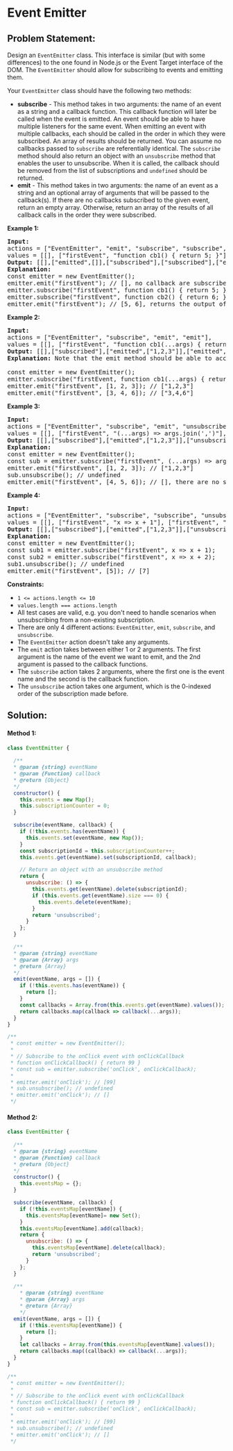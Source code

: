 # Event Emitter

## Problem Statement:

Design an `EventEmitter` class. This interface is similar (but with some differences) to the one found in Node.js or the Event Target interface of the DOM. The `EventEmitter` should allow for subscribing to events and emitting them.

Your `EventEmitter` class should have the following two methods:

* **subscribe** - This method takes in two arguments: the name of an event as a string and a callback function. This callback function will later be called when the event is emitted.
  An event should be able to have multiple listeners for the same event. When emitting an event with multiple callbacks, each should be called in the order in which they were subscribed. An array of results should be returned. You can assume no callbacks passed to `subscribe` are referentially identical.
  The `subscribe` method should also return an object with an `unsubscribe` method that enables the user to unsubscribe. When it is called, the callback should be removed from the list of subscriptions and `undefined` should be returned.
* **emit** - This method takes in two arguments: the name of an event as a string and an optional array of arguments that will be passed to the callback(s). If there are no callbacks subscribed to the given event, return an empty array. Otherwise, return an array of the results of all callback calls in the order they were subscribed.

**Example 1:**

<pre><strong>Input:</strong> 
actions = ["EventEmitter", "emit", "subscribe", "subscribe", "emit"], 
values = [[], ["firstEvent", "function cb1() { return 5; }"],  ["firstEvent", "function cb1() { return 6; }"], ["firstEvent"]]
<strong>Output:</strong> [[],["emitted",[]],["subscribed"],["subscribed"],["emitted",[5,6]]]
<strong>Explanation:</strong> 
const emitter = new EventEmitter();
emitter.emit("firstEvent"); // [], no callback are subscribed yet
emitter.subscribe("firstEvent", function cb1() { return 5; });
emitter.subscribe("firstEvent", function cb2() { return 6; });
emitter.emit("firstEvent"); // [5, 6], returns the output of cb1 and cb2
</pre>

**Example 2:**

<pre><strong>Input:</strong> 
actions = ["EventEmitter", "subscribe", "emit", "emit"], 
values = [[], ["firstEvent", "function cb1(...args) { return args.join(','); }"], ["firstEvent", [1,2,3]], ["firstEvent", [3,4,6]]]
<strong>Output:</strong> [[],["subscribed"],["emitted",["1,2,3"]],["emitted",["3,4,6"]]]
<strong>Explanation: </strong>Note that the emit method should be able to accept an OPTIONAL array of arguments.

const emitter = new EventEmitter();
emitter.subscribe("firstEvent, function cb1(...args) { return args.join(','); });
emitter.emit("firstEvent", [1, 2, 3]); // ["1,2,3"]
emitter.emit("firstEvent", [3, 4, 6]); // ["3,4,6"]
</pre>

**Example 3:**

<pre><strong>Input:</strong> 
actions = ["EventEmitter", "subscribe", "emit", "unsubscribe", "emit"], 
values = [[], ["firstEvent", "(...args) => args.join(',')"], ["firstEvent", [1,2,3]], [0], ["firstEvent", [4,5,6]]]
<strong>Output:</strong> [[],["subscribed"],["emitted",["1,2,3"]],["unsubscribed",0],["emitted",[]]]
<strong>Explanation:</strong>
const emitter = new EventEmitter();
const sub = emitter.subscribe("firstEvent", (...args) => args.join(','));
emitter.emit("firstEvent", [1, 2, 3]); // ["1,2,3"]
sub.unsubscribe(); // undefined
emitter.emit("firstEvent", [4, 5, 6]); // [], there are no subscriptions
</pre>

**Example 4:**

<pre><strong>Input:</strong> 
actions = ["EventEmitter", "subscribe", "subscribe", "unsubscribe", "emit"], 
values = [[], ["firstEvent", "x => x + 1"], ["firstEvent", "x => x + 2"], [0], ["firstEvent", [5]]]
<strong>Output:</strong> [[],["subscribed"],["emitted",["1,2,3"]],["unsubscribed",0],["emitted",[7]]]
<strong>Explanation:</strong>
const emitter = new EventEmitter();
const sub1 = emitter.subscribe("firstEvent", x => x + 1);
const sub2 = emitter.subscribe("firstEvent", x => x + 2);
sub1.unsubscribe(); // undefined
emitter.emit("firstEvent", [5]); // [7]</pre>

**Constraints:**

* `1 <= actions.length <= 10`
* `values.length === actions.length`
* All test cases are valid, e.g. you don't need to handle scenarios when unsubscribing from a non-existing subscription.
* There are only 4 different actions: `EventEmitter`, `emit`, `subscribe`, and `unsubscribe`.
* The `EventEmitter` action doesn't take any arguments.
* The `emit` action takes between either 1 or 2 arguments. The first argument is the name of the event we want to emit, and the 2nd argument is passed to the callback functions.
* The `subscribe` action takes 2 arguments, where the first one is the event name and the second is the callback function.
* The `unsubscribe` action takes one argument, which is the 0-indexed order of the subscription made before.

## Solution:

#### Method 1:

```javascript
class EventEmitter {
  
  /**
  * @param {string} eventName
  * @param {Function} callback
  * @return {Object}
  */
  constructor() {
    this.events = new Map();
    this.subscriptionCounter = 0;
  }

  subscribe(eventName, callback) {
    if (!this.events.has(eventName)) {
      this.events.set(eventName, new Map());
    }
    const subscriptionId = this.subscriptionCounter++;
    this.events.get(eventName).set(subscriptionId, callback);

    // Return an object with an unsubscribe method
    return {
      unsubscribe: () => {
        this.events.get(eventName).delete(subscriptionId);
        if (this.events.get(eventName).size === 0) {
          this.events.delete(eventName);
        }
        return 'unsubscribed';
      }
    };
  }

  /**
  * @param {string} eventName
  * @param {Array} args
  * @return {Array}
  */
  emit(eventName, args = []) {
    if (!this.events.has(eventName)) {
      return [];
    }
    const callbacks = Array.from(this.events.get(eventName).values());
    return callbacks.map(callback => callback(...args));
  }
}

/**
 * const emitter = new EventEmitter();
 *
 * // Subscribe to the onClick event with onClickCallback
 * function onClickCallback() { return 99 }
 * const sub = emitter.subscribe('onClick', onClickCallback);
 *
 * emitter.emit('onClick'); // [99]
 * sub.unsubscribe(); // undefined
 * emitter.emit('onClick'); // []
 */
```

#### Method 2:

```javascript
class EventEmitter {
  
  /**
  * @param {string} eventName
  * @param {Function} callback
  * @return {Object}
  */
  constructor() {
    this.eventsMap = {};
  }

  subscribe(eventName, callback) {
    if (!this.eventsMap[eventName]) {
      this.eventsMap[eventName]= new Set();
    }
    this.eventsMap[eventName].add(callback);
    return {
      unsubscribe: () => {
        this.eventsMap[eventName].delete(callback);
        return 'unsubscribed';
      }
    };
  }
  
  /**
    * @param {string} eventName
    * @param {Array} args
    * @return {Array}
    */
  emit(eventName, args = []) {
    if (!this.eventsMap[eventName]) {
      return [];
    }
    let callbacks = Array.from(this.eventsMap[eventName].values());
    return callbacks.map((callback) => callback(...args));
  }
}

/**
 * const emitter = new EventEmitter();
 *
 * // Subscribe to the onClick event with onClickCallback
 * function onClickCallback() { return 99 }
 * const sub = emitter.subscribe('onClick', onClickCallback);
 *
 * emitter.emit('onClick'); // [99]
 * sub.unsubscribe(); // undefined
 * emitter.emit('onClick'); // []
 */
```

